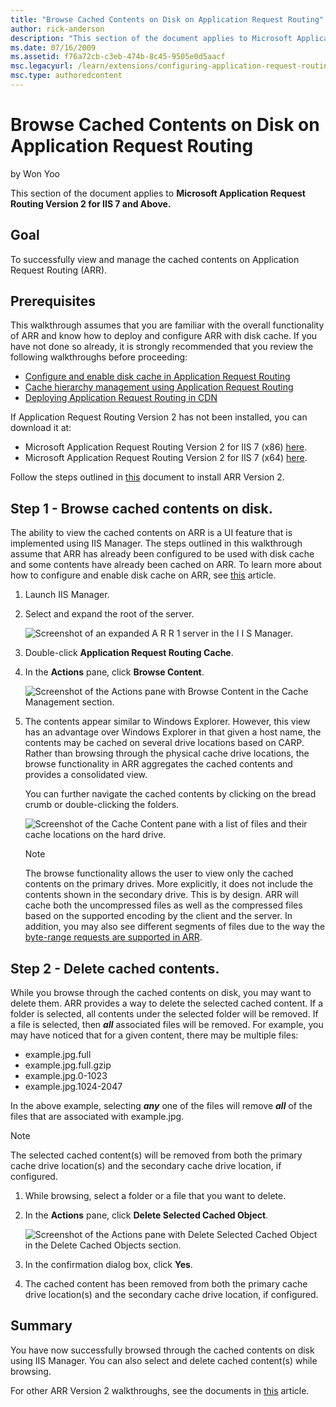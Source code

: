 ```yaml
---
title: "Browse Cached Contents on Disk on Application Request Routing"
author: rick-anderson
description: "This section of the document applies to Microsoft Application Request Routing Version 2 for IIS 7 and Above. Goal To successfully view and manage the cached..."
ms.date: 07/16/2009
ms.assetid: f76a72cb-c3eb-474b-8c45-9505e0d5aacf
msc.legacyurl: /learn/extensions/configuring-application-request-routing-arr/browse-cached-contents-on-disk-on-application-request-routing
msc.type: authoredcontent
---
```

# Browse Cached Contents on Disk on Application Request Routing

by Won Yoo

This section of the document applies to **Microsoft Application Request Routing Version 2 for IIS 7 and Above.**

## Goal

To successfully view and manage the cached contents on Application Request Routing (ARR).

## Prerequisites

This walkthrough assumes that you are familiar with the overall functionality of ARR and know how to deploy and configure ARR with disk cache. If you have not done so already, it is strongly recommended that you review the following walkthroughs before proceeding:

- [Configure and enable disk cache in Application Request Routing](configure-and-enable-disk-cache-in-application-request-routing.md)
- [Cache hierarchy management using Application Request Routing](cache-hierarchy-management-using-application-request-routing.md)
- [Deploying Application Request Routing in CDN](../installing-application-request-routing-arr/deploying-application-request-routing-in-cdn.md)

If Application Request Routing Version 2 has not been installed, you can download it at:

- Microsoft Application Request Routing Version 2 for IIS 7 (x86) [here](https://download.microsoft.com/download/4/D/F/4DFDA851-515F-474E-BA7A-5802B3C95101/ARRv2_setup_x86.EXE).
- Microsoft Application Request Routing Version 2 for IIS 7 (x64) [here](https://download.microsoft.com/download/3/4/1/3415F3F9-5698-44FE-A072-D4AF09728390/ARRv2_setup_x64.EXE).

Follow the steps outlined in [this](../installing-application-request-routing-arr/install-application-request-routing-version-2.md) document to install ARR Version 2.

## Step 1 - Browse cached contents on disk.

The ability to view the cached contents on ARR is a UI feature that is implemented using IIS Manager. The steps outlined in this walkthrough assume that ARR has already been configured to be used with disk cache and some contents have already been cached on ARR. To learn more about how to configure and enable disk cache on ARR, see [this](configure-and-enable-disk-cache-in-application-request-routing.md) article.

1. Launch IIS Manager.
2. Select and expand the root of the server.

    ![Screenshot of an expanded A R R 1 server in the I I S Manager.](browse-cached-contents-on-disk-on-application-request-routing/_static/image2.jpg)
3. Double-click **Application Request Routing Cache**.
4. In the **Actions** pane, click **Browse Content**.

    ![Screenshot of the Actions pane with Browse Content in the Cache Management section.](browse-cached-contents-on-disk-on-application-request-routing/_static/image3.jpg)
5. The contents appear similar to Windows Explorer. However, this view has an advantage over Windows Explorer in that given a host name, the contents may be cached on several drive locations based on CARP. Rather than browsing through the physical cache drive locations, the browse functionality in ARR aggregates the cached contents and provides a consolidated view.  
   
   You can further navigate the cached contents by clicking on the bread crumb or double-clicking the folders.

    ![Screenshot of the Cache Content pane with a list of files and their cache locations on the hard drive.](browse-cached-contents-on-disk-on-application-request-routing/_static/image4.jpg)

    > [!NOTE]
    > The browse functionality allows the user to view only the cached contents on the primary drives. More explicitly, it does not include the contents shown in the secondary drive. This is by design. ARR will cache both the uncompressed files as well as the compressed files based on the supported encoding by the client and the server. In addition, you may also see different segments of files due to the way the [byte-range requests are supported in ARR](configure-byte-range-request-segment-size-in-application-request-routing.md).

## Step 2 - Delete cached contents.

While you browse through the cached contents on disk, you may want to delete them. ARR provides a way to delete the selected cached content. If a folder is selected, all contents under the selected folder will be removed. If a file is selected, then ***all*** associated files will be removed. For example, you may have noticed that for a given content, there may be multiple files:

- example.jpg.full
- example.jpg.full.gzip
- example.jpg.0-1023
- example.jpg.1024-2047

In the above example, selecting ***any*** one of the files will remove ***all*** of the files that are associated with example.jpg.

> [!NOTE]
> The selected cached content(s) will be removed from both the primary cache drive location(s) and the secondary cache drive location, if configured.

1. While browsing, select a folder or a file that you want to delete.
2. In the **Actions** pane, click **Delete Selected Cached Object**. 

    ![Screenshot of the Actions pane with Delete Selected Cached Object in the Delete Cached Objects section.](browse-cached-contents-on-disk-on-application-request-routing/_static/image6.jpg)
3. In the confirmation dialog box, click **Yes**.
4. The cached content has been removed from both the primary cache drive location(s) and the secondary cache drive location, if configured.

## Summary

You have now successfully browsed through the cached contents on disk using IIS Manager. You can also select and delete cached content(s) while browsing.

For other ARR Version 2 walkthroughs, see the documents in [this](../planning-for-arr/application-request-routing-version-2-overview.md) article.
